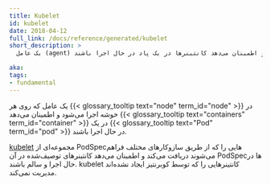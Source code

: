 ```yaml
---
title: Kubelet
id: kubelet
date: 2018-04-12
full_link: /docs/reference/generated/kubelet
short_description: >
  یک عامل (agent) که روی هر نود در خوشه اجرا می‌شود و اطمینان می‌دهد کانتینرها در یک پاد در حال اجرا باشند.

aka:
tags:
- fundamental
---
```

 یک عامل که روی هر {{< glossary_tooltip text="node" term_id="node" >}} در خوشه اجرا می‌شود و اطمینان می‌دهد {{< glossary_tooltip text="containers" term_id="container" >}} در یک {{< glossary_tooltip text="Pod" term_id="pod" >}} در حال اجرا باشند.

<!--more-->

[kubelet](/docs/reference/command-line-tools-reference/kubelet/) مجموعه‌ای از PodSpecهایی را که از طریق سازوکارهای مختلف فراهم می‌شوند دریافت می‌کند و اطمینان می‌دهد کانتینرهای توصیف‌شده در آن PodSpecها در حال اجرا و سالم باشند. kubelet کانتینرهایی را که توسط کوبرنتیز ایجاد نشده‌اند مدیریت نمی‌کند.
